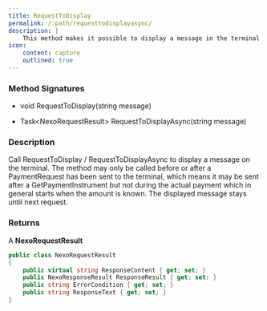 ```yaml
---
title: RequestToDisplay
permalink: /:path/requesttodisplayasync/
description: |
    This method makes it possible to display a message in the terminal display.
icon:
    content: capture
    outlined: true
---
```

### Method Signatures

*   void RequestToDisplay(string message)

*   Task\<NexoRequestResult\> RequestToDisplayAsync(string message)

### Description

Call RequestToDisplay / RequestToDisplayAsync to display a message on the terminal. The method may only be called before or after a PaymentRequest has been sent to the terminal, which means it may be sent after a GetPaymentInstrument but not during the actual payment which in general starts when the amount is known.
The displayed message stays until next request.

### Returns

A **NexoRequestResult**

```c#
public class NexoRequestResult
{
    public virtual string ResponseContent { get; set; }
    public NexoResponseResult ResponseResult { get; set; }
    public string ErrorCondition { get; set; }
    public string ResponseText { get; set; }
}
```
